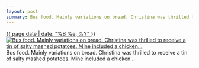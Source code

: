 ```yaml
---
layout: post
summary: Bus food. Mainly variations on bread. Christina was thrilled to receive a tin of salty mashed potatoes. Mine included a chicken...
---
```


<p>
  <time><a href="/96">{{ page.date | date: "%B %e, %Y" }}</a></time>
  <a href="/96"><img src="{{ site.assets_url }}/96-640.jpg" srcset="{{ site.assets_url }}/96-1280.jpg 1280w, {{ site.assets_url }}/96-960.jpg 960w, {{ site.assets_url }}/96-640.jpg 640w, {{ site.assets_url }}/96-320.jpg 320w" sizes="(min-width: 700px) 50vw, calc(100vw - 2rem)" alt="Bus food. Mainly variations on bread. Christina was thrilled to receive a tin of salty mashed potatoes. Mine included a chicken..." /></a>
  <span>Bus food. Mainly variations on bread. Christina was thrilled to receive a tin of salty mashed potatoes. Mine included a chicken...</span>
</p>
